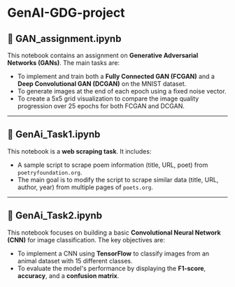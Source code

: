 # GenAI-GDG-project

## 📄 GAN_assignment.ipynb

This notebook contains an assignment on **Generative Adversarial Networks (GANs)**. The main tasks are:

* To implement and train both a **Fully Connected GAN (FCGAN)** and a **Deep Convolutional GAN (DCGAN)** on the MNIST dataset.
* To generate images at the end of each epoch using a fixed noise vector.
* To create a 5x5 grid visualization to compare the image quality progression over 25 epochs for both FCGAN and DCGAN.

---

## 📄 GenAi_Task1.ipynb

This notebook is a **web scraping task**. It includes:

* A sample script to scrape poem information (title, URL, poet) from `poetryfoundation.org`.
* The main goal is to modify the script to scrape similar data (title, URL, author, year) from multiple pages of `poets.org`.

---

## 📄 GenAi_Task2.ipynb

This notebook focuses on building a basic **Convolutional Neural Network (CNN)** for image classification. The key objectives are:

* To implement a CNN using **TensorFlow** to classify images from an animal dataset with 15 different classes.
* To evaluate the model's performance by displaying the **F1-score**, **accuracy**, and a **confusion matrix**.
